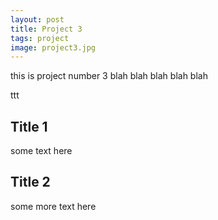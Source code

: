 ```yaml
---
layout: post
title: Project 3
tags: project
image: project3.jpg
---
```


this is project number 3 blah blah blah
blah blah

ttt

## Title 1
some text here

## Title 2
some more text here
